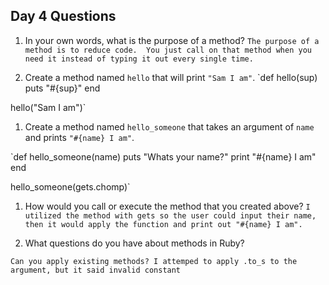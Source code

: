 ## Day 4 Questions

1. In your own words, what is the purpose of a method?
`The purpose of a method is to reduce code.  You just call on that method when you need it instead of typing it out every single time.`

1. Create a method named `hello` that will print `"Sam I am"`.
`def hello(sup)
   puts "#{sup}"
end

hello("Sam I am")`

1. Create a method named `hello_someone` that takes an argument of `name` and prints `"#{name} I am"`.

`def hello_someone(name)
  puts "Whats your name?"
  print "#{name} I am"
  end

  hello_someone(gets.chomp)`



1. How would you call or execute the method that you created above?
`I utilized the method with gets so the user could input their name, then it would apply the function and print out "#{name} I am".`

1. What questions do you have about methods in Ruby?

`Can you apply existing methods? I attemped to apply .to_s to the argument, but it said invalid constant`
